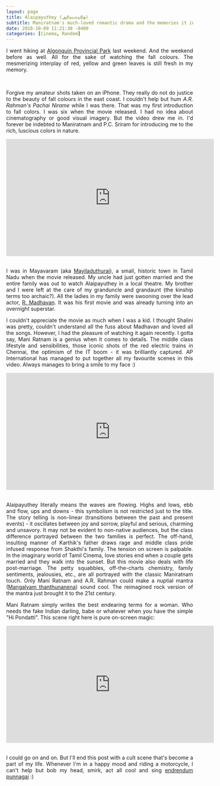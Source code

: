 ```yaml
---
layout: page
title: Alaipayuthey (அலைபாயுதே)
subtitle: Maniratnam's much-loved romantic drama and the memories it invokes for me
date: 2018-10-09 11:21:30 -0400
categories: [Cinema, Random]
---
```


<p align="justify">I went hiking at <a href="https://www.ontarioparks.com/park/algonquin">Algonquin Provincial Park</a> last weekend. And the weekend before as well. All for the sake of watching the fall colours. The mesmerizing interplay of red, yellow and green leaves is still fresh in my memory.</p>

<div class="row uniform">
<div class="4u 12u$(medium)">
<span class="image main"><img src="{{site.url}}/assets/images/Alaipayuthey/track_and_tower_trail.jpg" alt="" /></span>
</div>
	<div class="4u 12u$(medium)">
        <span class="image main"><img src="{{site.url}}/assets/images/Alaipayuthey/centennial_ridge.jpg" alt="" /></span>
</div>
<div class="4u 12u$(medium)">
<span class="image main"><img src="{{site.url}}/assets/images/Alaipayuthey/centennial_ridge_2.jpg" alt="" /></span>
</div>
</div>

<br>

<p align="justify">Forgive my amateur shots taken on an iPhone. They really do not do justice to the beauty of fall colours in the east coast. I couldn't help but hum <i>A.R. Rahman's Pachai Nirame</i> while I was there. That was my first introduction to fall colors. I was six when the movie released. I had no idea about cinematography or good visual imagery. But the video drew me in. I'd forever be indebted to Maniratnam and P.C. Sriram for introducing me to the rich, luscious colors in nature.</p>  

<center><iframe width="560" height="315" src="https://www.youtube.com/embed/uknl5lNwtnk" frameborder="0" allow="autoplay; encrypted-media" allowfullscreen></iframe></center>
<br>

<p align="justify">I was in Mayavaram (aka <a href="https://en.wikipedia.org/wiki/Mayiladuthurai">Mayiladuthurai</a>), a small, historic town in Tamil Nadu when the movie released. My uncle had just gotten married and the entire family was out to watch Alaipayuthey in a local theatre. My brother and I were left at the care of my granduncle and grandaunt (the kinship terms too archaic?). All the ladies in my family were swooning over the lead actor, <a href="https://en.wikipedia.org/wiki/R._Madhavan">R. Madhavan</a>. It was his first movie and was already turning into an overnight superstar.</p> 

<p align="justify">I couldn't appreciate the movie as much when I was a kid. I thought Shalini was pretty, couldn't understand all the fuss about Madhavan and loved all the songs. However, I had the pleasure of watching it again recently. I gotta say, Mani Ratnam is a genius when it comes to details. The middle class lifestyle and sensibilities, those iconic shots of the red electric trains in Chennai, the optimism of the IT boom - it was brilliantly captured. AP International has managed to put together all my favourite scenes in this video. Always manages to bring a smile to my face :)</p>   

<center><iframe width="560" height="315" src="https://www.youtube.com/embed/Dg2H4TV9M6g" frameborder="0" allow="autoplay; encrypted-media" allowfullscreen></iframe></center>
<br>

<p align="justify">Alaipayuthey literally means the waves are flowing. Highs and lows, ebb and flow, ups and downs - this symbolism is not restricted just to the title. The story telling is non-linear (transitions between the past and present events) - it oscillates between joy and sorrow, playful and serious, charming and unsavory. It may not be evident to non-native audiences, but the class difference portrayed between the two families is perfect. The off-hand, insulting manner of Karthik's father draws rage and middle class pride infused response from Shakthi's family. The tension on screen is palpable. In the imaginary world of Tamil Cinema, love stories end when a couple gets married and they walk into the sunset. But this movie also deals with life post-marriage. The petty squabbles, off-the-charts chemistry, family sentiments, jealousies, etc., are all portrayed with the classic Maniratnam touch. Only Mani Ratnam and A.R. Rahman could make a nuptial mantra (<a href="https://www.youtube.com/watch?v=92mXA_slVhc">Mangalyam thanthunanena</a>) sound cool. The reimagined rock version of the mantra just brought it to the 21st century.</p> 

<p align="justify">Mani Ratnam simply writes the best endearing terms for a woman. Who needs the fake Indian darling, babe or whatever when you have the simple "Hi Pondatti". This scene right here is pure on-screen magic:</p> 

<center><iframe width="560" height="315" src="https://www.youtube.com/embed/c_k6A0CZmtA" frameborder="0" allow="autoplay; encrypted-media" allowfullscreen></iframe></center>
<br>

<p align="justify">I could go on and on. But I'll end this post with a cult scene that's become a part of my life. Whenever I'm in a happy mood and riding a motorcycle, I can't help but bob my head, smirk, act all cool and sing <a href="https://www.youtube.com/watch?v=91NV6zm1IdY">endrendum punnagai</a> :)</p> 